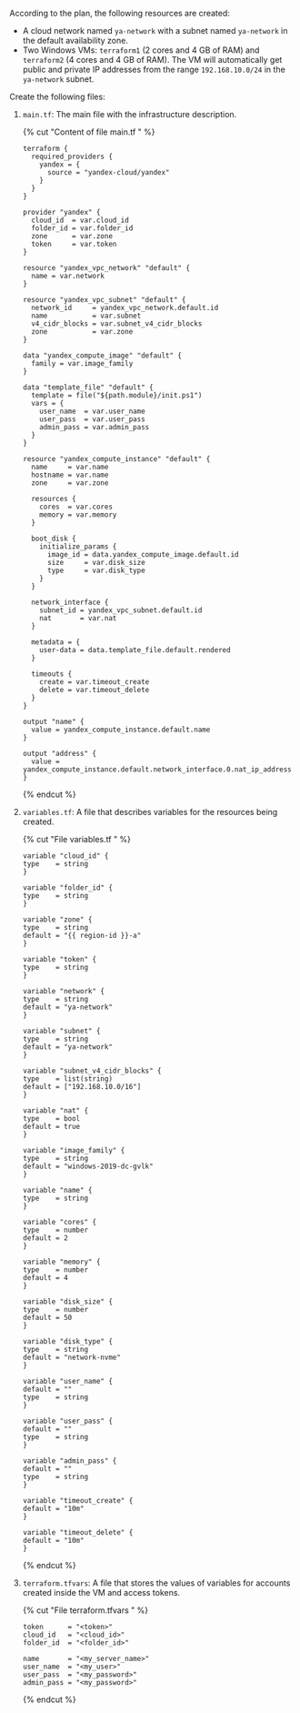 According to the plan, the following resources are created:

* A cloud network named `ya-network` with a subnet named `ya-network` in the default availability zone.
* Two Windows VMs: `terraform1` (2 cores and 4 GB of RAM) and `terraform2` (4 cores and 4 GB of RAM). The VM will automatically get public and private IP addresses from the range `192.168.10.0/24` in the `ya-network` subnet.

Create the following files:

1. `main.tf`: The main file with the infrastructure description.

    {% cut "Content of file main.tf " %}

        
    ```hcl
    terraform {
      required_providers {
        yandex = {
          source = "yandex-cloud/yandex"
        }
      }
    }
    
    provider "yandex" {
      cloud_id  = var.cloud_id
      folder_id = var.folder_id
      zone      = var.zone
      token     = var.token
    }
    
    resource "yandex_vpc_network" "default" {
      name = var.network
    }
    
    resource "yandex_vpc_subnet" "default" {
      network_id     = yandex_vpc_network.default.id
      name           = var.subnet
      v4_cidr_blocks = var.subnet_v4_cidr_blocks
      zone           = var.zone
    }
    
    data "yandex_compute_image" "default" {
      family = var.image_family
    }
    
    data "template_file" "default" {
      template = file("${path.module}/init.ps1")
      vars = {
        user_name  = var.user_name
        user_pass  = var.user_pass
        admin_pass = var.admin_pass
      }
    }
    
    resource "yandex_compute_instance" "default" {
      name     = var.name
      hostname = var.name
      zone     = var.zone
    
      resources {
        cores  = var.cores
        memory = var.memory
      }
    
      boot_disk {
        initialize_params {
          image_id = data.yandex_compute_image.default.id
          size     = var.disk_size
          type     = var.disk_type
        }
      }
    
      network_interface {
        subnet_id = yandex_vpc_subnet.default.id
        nat       = var.nat
      }
    
      metadata = {
        user-data = data.template_file.default.rendered
      }
    
      timeouts {
        create = var.timeout_create
        delete = var.timeout_delete
      }
    }
    
    output "name" {
      value = yandex_compute_instance.default.name
    }
    
    output "address" {
      value = yandex_compute_instance.default.network_interface.0.nat_ip_address
    }
    ```
   


    {% endcut %}

1. `variables.tf`: A file that describes variables for the resources being created.

    {% cut "File variables.tf " %}

    ```hcl
    variable "cloud_id" {
    type    = string
    }
    
    variable "folder_id" {
    type    = string
    }
    
    variable "zone" {
    type    = string
    default = "{{ region-id }}-a"
    }
    
    variable "token" {
    type    = string
    }
    
    variable "network" {
    type    = string
    default = "ya-network"
    }
    
    variable "subnet" {
    type    = string
    default = "ya-network"
    }
    
    variable "subnet_v4_cidr_blocks" {
    type    = list(string)
    default = ["192.168.10.0/16"]
    }
    
    variable "nat" {
    type    = bool
    default = true
    }
    
    variable "image_family" {
    type    = string
    default = "windows-2019-dc-gvlk"
    }
    
    variable "name" {
    type    = string
    }
    
    variable "cores" {
    type    = number
    default = 2
    }
    
    variable "memory" {
    type    = number
    default = 4
    }
    
    variable "disk_size" {
    type    = number
    default = 50
    }
    
    variable "disk_type" {
    type    = string
    default = "network-nvme"
    }
    
    variable "user_name" {
    default = ""
    type    = string
    }
    
    variable "user_pass" {
    default = ""
    type    = string
    }
    
    variable "admin_pass" {
    default = ""
    type    = string
    }
    
    variable "timeout_create" {
    default = "10m"
    }
    
    variable "timeout_delete" {
    default = "10m"
    }
    ```

    {% endcut %}

1. `terraform.tfvars`: A file that stores the values of variables for accounts created inside the VM and access tokens.

    {% cut "File terraform.tfvars " %}

    ```
    token      = "<token>"
    cloud_id   = "<cloud_id>"
    folder_id  = "<folder_id>"
    
    name       = "<my_server_name>"
    user_name  = "<my_user>"
    user_pass  = "<my_password>"
    admin_pass = "<my_password>"
    ```

    {% endcut %}

